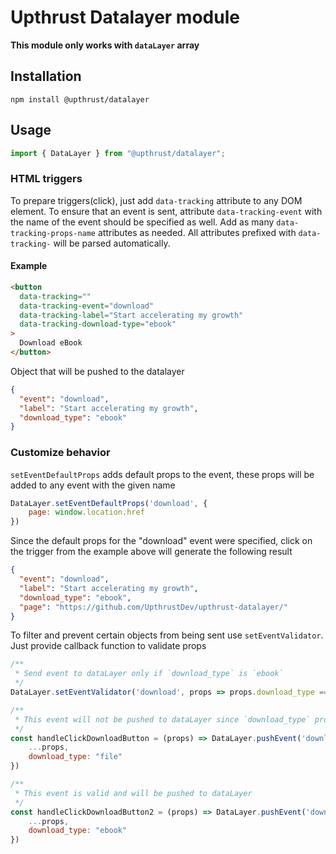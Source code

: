 # Upthrust Datalayer module

**This module only works with `dataLayer` array**

## Installation

`npm install @upthrust/datalayer`

## Usage

```js
import { DataLayer } from "@upthrust/datalayer";
```

### HTML triggers

To prepare triggers(click), just add `data-tracking` attribute to any DOM element.
To ensure that an event is sent, attribute `data-tracking-event` with the name of the event should be specified as well.
Add as many `data-tracking-props-name` attributes as needed. All attributes prefixed with `data-tracking-` will be parsed automatically.

#### Example

```html
<button
  data-tracking=""
  data-tracking-event="download"
  data-tracking-label="Start accelerating my growth"
  data-tracking-download-type="ebook"
>
  Download eBook
</button>
```

Object that will be pushed to the datalayer
```json
{
  "event": "download",
  "label": "Start accelerating my growth",
  "download_type": "ebook"
}
```

### Customize behavior

`setEventDefaultProps` adds default props to the event, these props will be added to any event with the given name

```js
DataLayer.setEventDefaultProps('download', {
    page: window.location.href
})
```

Since the default props for the "download" event were specified, click on the trigger from the example above will generate the following result

```json
{
  "event": "download",
  "label": "Start accelerating my growth",
  "download_type": "ebook",
  "page": "https://github.com/UpthrustDev/upthrust-datalayer/"
}
```

To filter and prevent certain objects from being sent use `setEventValidator`. Just provide callback function to validate props

```js
/**
 * Send event to dataLayer only if `download_type` is `ebook`
 */
DataLayer.setEventValidator('download', props => props.download_type === "ebook")

/**
 * This event will not be pushed to dataLayer since `download_type` prop is not passed validation
 */
const handleClickDownloadButton = (props) => DataLayer.pushEvent('download', {
    ...props,
    download_type: "file"
})

/**
 * This event is valid and will be pushed to dataLayer
 */
const handleClickDownloadButton2 = (props) => DataLayer.pushEvent('download', {
    ...props,
    download_type: "ebook"
})
```
